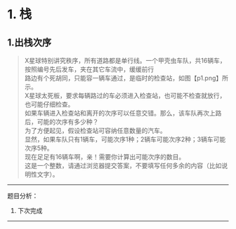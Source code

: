 # 1. 栈

## 1.出栈次序  
>X星球特别讲究秩序，所有道路都是单行线。一个甲壳虫车队，共16辆车，按照编号先后发车，夹在其它车流中，缓缓前行  
>路边有个死胡同，只能容一辆车通过，是临时的检查站，如图【p1.png】所示。  
>X星球太死板，要求每辆路过的车必须进入检查站，也可能不检查就放行，也可能仔细检查。  
>如果车辆进入检查站和离开的次序可以任意交错。那么，该车队再次上路后，可能的次序有多少种？  
>为了方便起见，假设检查站可容纳任意数量的汽车。  
>显然，如果车队只有1辆车，可能次序1种；2辆车可能次序2种；3辆车可能次序5种。  
>现在足足有16辆车啊，亲！需要你计算出可能次序的数目。  
>这是一个整数，请通过浏览器提交答案，不要填写任何多余的内容（比如说明性文字）。     

---

题目分析：  
1. 下次完成


---
